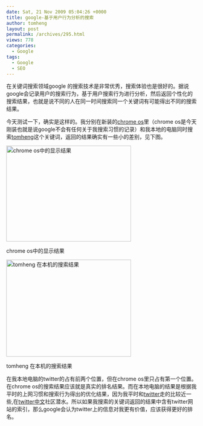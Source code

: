 ```yaml
---
date: Sat, 21 Nov 2009 05:04:26 +0000
title: google-基于用户行为分析的搜索
author: tomheng
layout: post
permalink: /archives/295.html
views: 778
categories:
  - Google
tags:
  - Google
  - SEO
---
```

在关键词搜索领域google 的搜索技术是非常优秀，搜索体验也是很好的。据说google会记录用户的搜索行为，基于用户搜索行为进行分析，然后返回个性化的搜索结果，也就是说不同的人在同一时间搜索同一个关键词有可能得出不同的搜索结果。

今天测试一下，确实是这样的。我分别在新装的<a class="wpgallery" title="google chrome os" href="http://blog.webfuns.net/archives/149.html" target="_blank">chrome os</a>里（chrome os是今天刚装也就是说google不会有任何关于我搜索习惯的记录）和我本地的电脑同时搜索<a class="wpgallery" title="tomheng" href="http://blog.webfuns.net/about-tomheng-profile" target="_blank">tomhen</a>g这个关键词，返回的结果确实有一些小的差别，见下图。

<div id="attachment_296" style="width: 340px" class="wp-caption alignleft">
  <a rel="attachment wp-att-296" href="http://blog.webfuns.net/archives/295.html/tomheng_chrome0s"><img class="size-medium wp-image-296    " title="chrome os中的显示结果" src="http://blog.webfuns.net/wp-content/uploads/2009/11/tomheng_chrome0s-300x253.jpg" alt="chrome os中的显示结果" width="330" height="253" /></a>
  
  <p class="wp-caption-text">
    chrome os中的显示结果
  </p>
</div>

<div id="attachment_297" style="width: 340px" class="wp-caption alignleft">
  <a rel="attachment wp-att-297" href="http://blog.webfuns.net/archives/295.html/tomheng"><img class="size-medium wp-image-297   " title="tomheng 在本机的搜索结果" src="http://blog.webfuns.net/wp-content/uploads/2009/11/tomheng-300x266.jpg" alt="tomheng 在本机的搜索结果" width="330" height="256" /></a>
  
  <p class="wp-caption-text">
    tomheng 在本机的搜索结果
  </p>
</div>

在我本地电脑的twitter的占有前两个位置，但在chrome os里只占有第一个位置。在chrome os的搜索结果应该就是真实的排名结果。而在本地电脑的结果是根据我平时的上网习惯和搜索行为得出的优化结果，因为我平时和[twitter][1]走的比较近一些,在<a class="wpgallery" title="twitter中文社区一周热点" href="http://blog.webfuns.net/archives/79.html" target="_blank">twitter中文</a>社区潜水。所以如果我搜索的关键词返回的结果中含有twitter网站的索引，那么google会认为twitter上的信息对我更有价值，应该获得更好的排名。

 [1]: http://twitter.com
